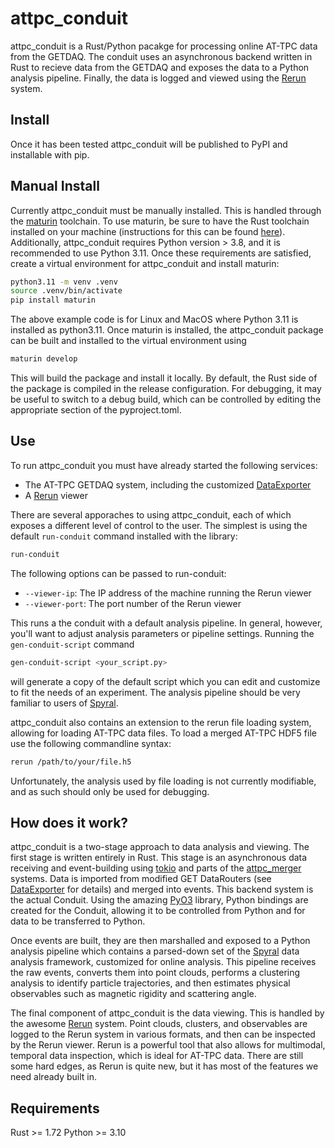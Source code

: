 # attpc_conduit

attpc_conduit is a Rust/Python pacakge for processing online AT-TPC data from the 
GETDAQ. The conduit uses an asynchronous backend written in Rust to recieve data from 
the GETDAQ and exposes the data to a Python analysis pipeline. Finally, the data is 
logged and viewed using the [Rerun](https://rerun.io) system.

## Install

Once it has been tested attpc_conduit will be published to PyPI and installable with 
pip.

## Manual Install

Currently attpc_conduit must be manually installed. This is handled through the 
[maturin](https://github.com/PyO3/maturin) toolchain. To use maturin, be sure to have 
the Rust toolchain installed on your machine (instructions for this can be found 
[here](https://rust-lang.org/tools/install)). Additionally, attpc_conduit requires 
Python version > 3.8, and it is recommended to use Python 3.11. Once these requirements
are satisfied, create a virtual environment for attpc_conduit and install maturin:

```bash
python3.11 -m venv .venv
source .venv/bin/activate
pip install maturin
```

The above example code is for Linux and MacOS where Python 3.11 is installed as 
python3.11. Once maturin is installed, the attpc_conduit package can be built and 
installed to the virtual environment using

```bash
maturin develop
```

This will build the package and install it locally. By default, the Rust side of the 
package is compiled in the release configuration. For debugging, it may be useful to 
switch to a debug build, which can be controlled by editing the appropriate section of 
the pyproject.toml.

## Use

To run attpc_conduit you must have already started the following services:

- The AT-TPC GETDAQ system, including the customized 
[DataExporter](https://github.com/gwm17/DataExporter)
- A [Rerun](https://rerun.io) viewer

There are several apporaches to using attpc_conduit, each of which exposes a different
level of control to the user. The simplest is using the default `run-conduit` command
installed with the library:

```bash
run-conduit 
```

The following options can be passed to run-conduit:

- `--viewer-ip`: The IP address of the machine running the Rerun viewer
- `--viewer-port`: The port number of the Rerun viewer

This runs a the conduit with a default analysis pipeline. In general, however, you'll
want to adjust analysis parameters or pipeline settings. Running the 
`gen-conduit-script` command

```bash
gen-conduit-script <your_script.py>
```

will generate a copy of the default script which you can edit and customize to fit the 
needs of an experiment. The analysis pipeline should be very familiar to users of 
[Spyral](https://github.com/ATTPC/Spyral).

attpc_conduit also contains an extension to the rerun file loading system, allowing for
loading AT-TPC data files. To load a merged AT-TPC HDF5 file use the following 
commandline syntax:

```bash
rerun /path/to/your/file.h5
```

Unfortunately, the analysis used by file loading is not currently modifiable, and as
such should only be used for debugging.

## How does it work?

attpc_conduit is a two-stage approach to data analysis and viewing. The first stage is 
written entirely in Rust. This stage is an asynchronous data receiving and event-building 
using [tokio](https://tokio.rs) and parts of the 
[attpc_merger](https://attpc.github.io/attpc_merger) systems. Data is imported from 
modified GET DataRouters (see [DataExporter](https://github.com/gwm17/DataExporter) for
details) and merged into events. This backend system is the actual Conduit. Using the 
amazing [PyO3](https://github.com/PyO3/pyo3) library, Python bindings are created for 
the Conduit, allowing it to be controlled from Python and for data to be transferred to
Python.

Once events are built, they are then marshalled and exposed to a Python analysis 
pipeline which contains a parsed-down set of the 
[Spyral](https://attpc.github.io/Spyral) data analysis framework, customized for online
analysis. This pipeline receives the raw events, converts them into point clouds, 
performs a clustering analysis to identify particle trajectories, and then estimates 
physical observables such as magnetic rigidity and scattering angle.

The final component of attpc_conduit is the data viewing. This is handled by the awesome
[Rerun](https://rerun.io) system. Point clouds, clusters, and observables are logged to
the Rerun system in various formats, and then can be inspected by the Rerun viewer. 
Rerun is a powerful tool that also allows for multimodal, temporal data inspection, 
which is ideal for AT-TPC data. There are still some hard edges, as Rerun is quite new, 
but it has most of the features we need already built in.

## Requirements

Rust >= 1.72
Python >= 3.10
